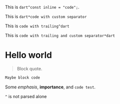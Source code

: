 This is `dart^const inline = "code";`.

This is `dart*code with custom separator`

This is `code with trailing^dart`

This is `code with trailing and custom separator*dart`

# Hello world

> Block quote.

```js
Maybe block code

```

Some _emphasis_, **importance**, and `code test`.

`^` is not parsed alone
